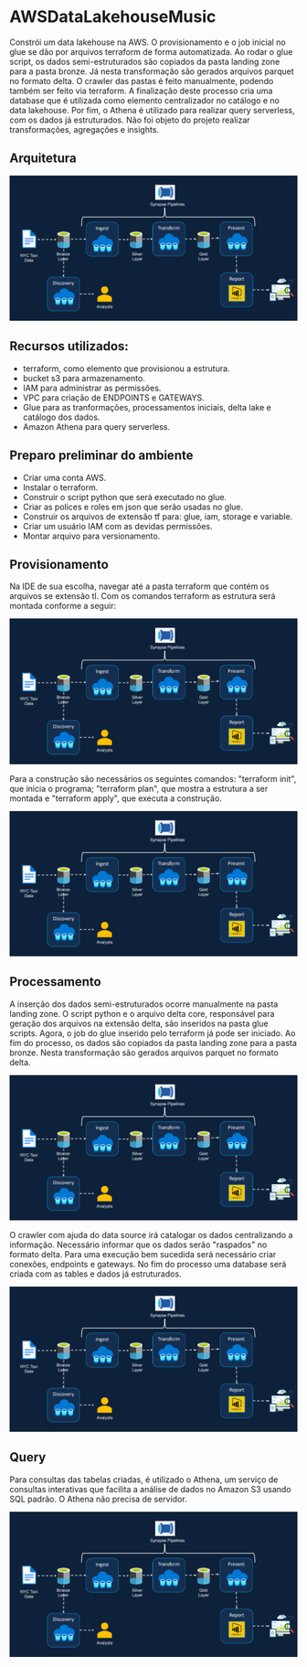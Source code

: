 # AWSDataLakehouseMusic

Constrói um data lakehouse na AWS. O provisionamento e o job inicial no glue se dão por arquivos terraform de forma automatizada. Ao rodar o glue script, os dados semi-estruturados são copiados da pasta landing zone para a pasta bronze. Já nesta transformação são gerados arquivos parquet no formato delta. O crawler das pastas é feito manualmente, podendo também ser feito via terraform. A finalização deste processo cria uma database que é utilizada como elemento centralizador no catálogo e no data lakehouse. Por fim, o Athena é utilizado para realizar query serverless, com os dados já estruturados. Não foi objeto do projeto realizar transformações, agregações e insights.

## Arquitetura
<p align="center">
<img src="https://github.com/LeandroRFausto/AzureSynapseAnalyticsNYTaxi/blob/main/nyt/prints/arq.png"/>
</p>

## Recursos utilizados:
* terraform, como elemento que provisionou a estrutura.
* bucket s3 para armazenamento.
* IAM para administrar as permissões.
* VPC para criação de ENDPOINTS e GATEWAYS.
* Glue para as tranformações, processamentos iniciais, delta lake e catálogo dos dados.
* Amazon Athena para query serverless.

## Preparo preliminar do ambiente
* Criar uma conta AWS.
* Instalar o terraform.
* Construir o script python que será executado no glue.
* Criar as polices e roles em json que serão usadas no glue.
* Construir os arquivos de extensão tf para: glue, iam, storage e variable.
* Criar um usuário IAM com as devidas permissões.
* Montar arquivo para versionamento.

## Provisionamento

Na IDE de sua escolha, navegar até a pasta terraform que contém os arquivos se extensão tl. Com os comandos terraform as estrutura será montada conforme a seguir:

<p align="center">
<img src="https://github.com/LeandroRFausto/AzureSynapseAnalyticsNYTaxi/blob/main/nyt/prints/arq.png"/>
</p>

Para a construção são necessários os seguintes comandos: "terraform init", que inicia o programa; "terraform plan", que mostra a estrutura a ser montada e "terraform apply", que executa a construção. 

<p align="center">
<img src="https://github.com/LeandroRFausto/AzureSynapseAnalyticsNYTaxi/blob/main/nyt/prints/arq.png"/>
</p>

## Processamento
A inserção dos dados semi-estruturados ocorre manualmente na pasta landing zone. O script python e o arquivo delta core, responsável para geração dos arquivos na extensão delta, são inseridos na pasta glue scripts. Agora, o job do glue inserido pelo terraform já pode ser iniciado. Ao fim do processo, os dados são copiados da pasta landing zone para a pasta bronze. Nesta transformação são gerados arquivos parquet no formato delta.

<p align="center">
<img src="https://github.com/LeandroRFausto/AzureSynapseAnalyticsNYTaxi/blob/main/nyt/prints/arq.png"/>
</p>

O crawler com ajuda do data source irá catalogar os dados centralizando a informação. Necessário informar que os dados serão "raspados" no formato delta. Para uma execução bem sucedida será necessário criar conexões, endpoints e gateways. No fim do processo uma database será criada com as tables e dados já estruturados.

<p align="center">
<img src="https://github.com/LeandroRFausto/AzureSynapseAnalyticsNYTaxi/blob/main/nyt/prints/arq.png"/>
</p>

## Query
Para consultas das tabelas criadas, é utilizado o Athena, um serviço de consultas interativas que facilita a análise de dados no Amazon S3 usando SQL padrão. O Athena não precisa de servidor.

<p align="center">
<img src="https://github.com/LeandroRFausto/AzureSynapseAnalyticsNYTaxi/blob/main/nyt/prints/arq.png"/>
</p>
